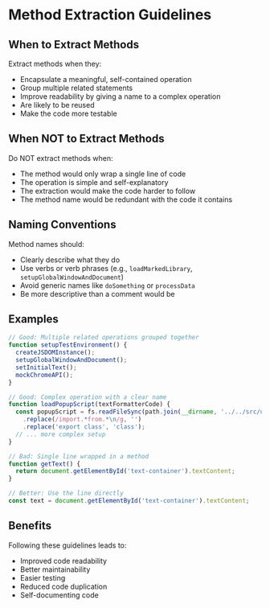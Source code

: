 # Method Extraction Guidelines

## When to Extract Methods

Extract methods when they:
- Encapsulate a meaningful, self-contained operation
- Group multiple related statements
- Improve readability by giving a name to a complex operation
- Are likely to be reused
- Make the code more testable

## When NOT to Extract Methods

Do NOT extract methods when:
- The method would only wrap a single line of code
- The operation is simple and self-explanatory
- The extraction would make the code harder to follow
- The method name would be redundant with the code it contains

## Naming Conventions

Method names should:
- Clearly describe what they do
- Use verbs or verb phrases (e.g., `loadMarkedLibrary`, `setupGlobalWindowAndDocument`)
- Avoid generic names like `doSomething` or `processData`
- Be more descriptive than a comment would be

## Examples

```javascript
// Good: Multiple related operations grouped together
function setupTestEnvironment() {
  createJSDOMInstance();
  setupGlobalWindowAndDocument();
  setInitialText();
  mockChromeAPI();
}

// Good: Complex operation with a clear name
function loadPopupScript(textFormatterCode) {
  const popupScript = fs.readFileSync(path.join(__dirname, '../../src/ui/popup.js'), 'utf8')
    .replace(/import.*from.*\n/g, '')
    .replace('export class', 'class');
  // ... more complex setup
}

// Bad: Single line wrapped in a method
function getText() {
  return document.getElementById('text-container').textContent;
}

// Better: Use the line directly
const text = document.getElementById('text-container').textContent;
```

## Benefits

Following these guidelines leads to:
- Improved code readability
- Better maintainability
- Easier testing
- Reduced code duplication
- Self-documenting code 